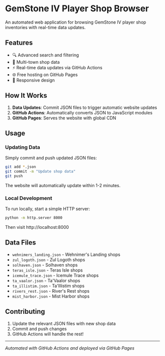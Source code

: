 # GemStone IV Player Shop Browser

An automated web application for browsing GemStone IV player shop inventories with real-time data updates.

## Features

- 🔍 Advanced search and filtering
- 🏪 Multi-town shop data
- ⚡ Real-time data updates via GitHub Actions
- 🌐 Free hosting on GitHub Pages
- 📱 Responsive design

## How It Works

1. **Data Updates**: Commit JSON files to trigger automatic website updates
2. **GitHub Actions**: Automatically converts JSON to JavaScript modules
3. **GitHub Pages**: Serves the website with global CDN

## Usage

### Updating Data

Simply commit and push updated JSON files:

```bash
git add *.json
git commit -m "Update shop data"
git push
```

The website will automatically update within 1-2 minutes.

### Local Development

To run locally, start a simple HTTP server:

```bash
python -m http.server 8000
```

Then visit http://localhost:8000

## Data Files

- `wehnimers_landing.json` - Wehnimer's Landing shops
- `zul_logoth.json` - Zul Logoth shops
- `solhaven.json` - Solhaven shops
- `teras_isle.json` - Teras Isle shops
- `icemule_trace.json` - Icemule Trace shops
- `ta_vaalor.json` - Ta'Vaalor shops
- `ta_illistim.json` - Ta'Illistim shops
- `rivers_rest.json` - River's Rest shops
- `mist_harbor.json` - Mist Harbor shops

## Contributing

1. Update the relevant JSON files with new shop data
2. Commit and push changes
3. GitHub Actions will handle the rest!

---

*Automated with GitHub Actions and deployed via GitHub Pages*